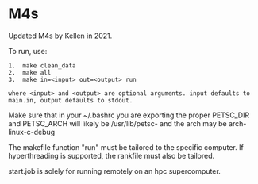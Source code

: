 # M4s


Updated M4s by Kellen in 2021.


To run, use:

	1.  make clean_data
	2.  make all
	3.  make in=<input> out=<output> run
	
	where <input> and <output> are optional arguments. input defaults to main.in, output defaults to stdout.

Make sure that in your ~/.bashrc you are exporting the proper PETSC_DIR and PETSC_ARCH
will likely be /usr/lib/petsc-<version> and the arch may be arch-linux-c-debug

The makefile function "run" must be tailored to the specific computer. If hyperthreading is supported, the rankfile must also be tailored.

start.job is solely for running remotely on an hpc supercomputer.
